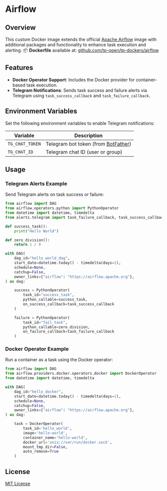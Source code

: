 # Airflow

## Overview

This custom Docker image extends the official [Apache Airflow](https://airflow.apache.org/) image with additional packages and functionality to enhance task execution and alerting.
📦 **Dockerfile** available at: [github.com/tp-open/tp-dockers/airflow](https://github.com/tp-open/tp-dockers/tree/master/airflow)

## Features

- **Docker Operator Support**: Includes the Docker provider for container-based task execution.
- **Telegram Notifications**: Sends task success and failure alerts via Telegram using `task_success_callback` and `task_failure_callback`.

## Environment Variables

Set the following environment variables to enable Telegram notifications:

| Variable         | Description                                                  |
|------------------|--------------------------------------------------------------|
| `TG_CHAT_TOKEN`  | Telegram bot token (from [BotFather](https://t.me/BotFather)) |
| `TG_CHAT_ID`     | Telegram chat ID (user or group)                             |

## Usage

### Telegram Alerts Example

Send Telegram alerts on task success or failure:

```python
from airflow import DAG
from airflow.operators.python import PythonOperator
from datetime import datetime, timedelta
from alerts.telegram import task_failure_callback, task_success_callback

def success_task():
    print("Hello World")

def zero_division():
    return 1 / 0

with DAG(
    dag_id="hello_world_dag",
    start_date=datetime.today() - timedelta(days=1),
    schedule=None,
    catchup=False,
    owner_links={"airflow": "https://airflow.apache.org"},
) as dag:

    success = PythonOperator(
        task_id="success_task",
        python_callable=success_task,
        on_success_callback=task_success_callback
    )

    failure = PythonOperator(
        task_id="fail_task",
        python_callable=zero_division,
        on_failure_callback=task_failure_callback
    )
```

### Docker Operator Example

Run a container as a task using the Docker operator:

```python
from airflow import DAG
from airflow.providers.docker.operators.docker import DockerOperator
from datetime import datetime, timedelta

with DAG(
    dag_id="hello_docker",
    start_date=datetime.today() - timedelta(days=1),
    schedule=None,
    catchup=False,
    owner_links={"airflow": "https://airflow.apache.org"},
) as dag:

    task = DockerOperator(
        task_id='hello_world',
        image='hello-world',
        container_name='hello-world',
        docker_url='unix://var/run/docker.sock',
        mount_tmp_dir=False,
        auto_remove=True
    )
```

## License
[MIT License](https://github.com/tp-open/tp-dockers/blob/master/LICENSE)